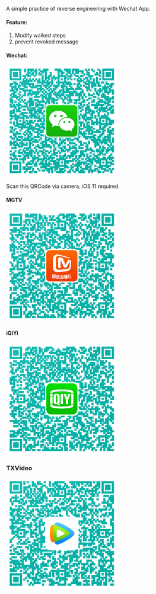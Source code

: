 A simple practice of reverse engineering with Wechat App.

#### Feature:
1. Modify walked steps
2. prevent revoked message

#### Wechat:
 ![QRCode](https://github.com/sleepEarlier/InfoPlistTest/blob/master/WeChat/qrcode.png)

Scan this QRCode via camera, iOS 11 required.


#### MGTV
![QRCode](https://github.com/sleepEarlier/InfoPlistTest/blob/master/MGTV/MGTVQRCode.png)

#### iQiYi
![iQiYiQRCode](https://github.com/sleepEarlier/InfoPlistTest/blob/master/iQiYi/iQiYiQRCode.png)


### TXVideo
![TXVideoQRCode](https://github.com/sleepEarlier/InfoPlistTest/blob/master/TXVideo/TXVideoQRCode.png)